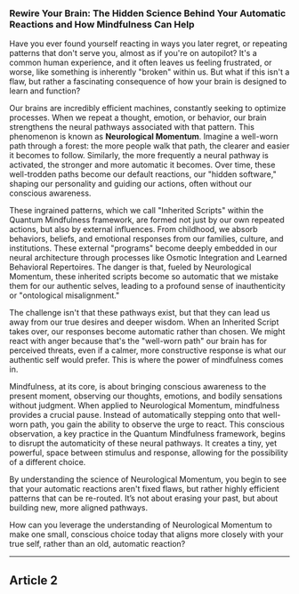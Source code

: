 ### Rewire Your Brain: The Hidden Science Behind Your Automatic Reactions and How Mindfulness Can Help
Have you ever found yourself reacting in ways you later regret, or repeating patterns that don't serve you, almost as if you're on autopilot? It's a common human experience, and it often leaves us feeling frustrated, or worse, like something is inherently "broken" within us. But what if this isn't a flaw, but rather a fascinating consequence of how your brain is designed to learn and function?

Our brains are incredibly efficient machines, constantly seeking to optimize processes. When we repeat a thought, emotion, or behavior, our brain strengthens the neural pathways associated with that pattern. This phenomenon is known as **Neurological Momentum**. Imagine a well-worn path through a forest: the more people walk that path, the clearer and easier it becomes to follow. Similarly, the more frequently a neural pathway is activated, the stronger and more automatic it becomes. Over time, these well-trodden paths become our default reactions, our "hidden software," shaping our personality and guiding our actions, often without our conscious awareness.

These ingrained patterns, which we call "Inherited Scripts" within the Quantum Mindfulness framework, are formed not just by our own repeated actions, but also by external influences. From childhood, we absorb behaviors, beliefs, and emotional responses from our families, culture, and institutions. These external "programs" become deeply embedded in our neural architecture through processes like Osmotic Integration and Learned Behavioral Repertoires. The danger is that, fueled by Neurological Momentum, these inherited scripts become so automatic that we mistake them for our authentic selves, leading to a profound sense of inauthenticity or "ontological misalignment."

The challenge isn't that these pathways exist, but that they can lead us away from our true desires and deeper wisdom. When an Inherited Script takes over, our responses become automatic rather than chosen. We might react with anger because that's the "well-worn path" our brain has for perceived threats, even if a calmer, more constructive response is what our authentic self would prefer. This is where the power of mindfulness comes in.

Mindfulness, at its core, is about bringing conscious awareness to the present moment, observing our thoughts, emotions, and bodily sensations without judgment. When applied to Neurological Momentum, mindfulness provides a crucial pause. Instead of automatically stepping onto that well-worn path, you gain the ability to observe the urge to react. This conscious observation, a key practice in the Quantum Mindfulness framework, begins to disrupt the automaticity of these neural pathways. It creates a tiny, yet powerful, space between stimulus and response, allowing for the possibility of a different choice.

By understanding the science of Neurological Momentum, you begin to see that your automatic reactions aren't fixed flaws, but rather highly efficient patterns that can be re-routed. It’s not about erasing your past, but about building new, more aligned pathways.

How can you leverage the understanding of Neurological Momentum to make one small, conscious choice today that aligns more closely with your true self, rather than an old, automatic reaction?

---

## Article 2